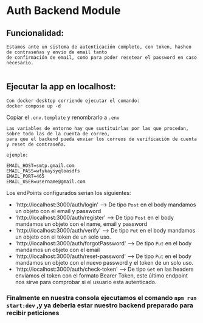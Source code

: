 # Auth Backend Module

## Funcionalidad:


```
Estamos ante un sistema de autenticación completo, con token, hasheo de contraseñas y envio de email tanto
de confirmación de email, como para poder resetear el password en caso necesario.


```
## Ejecutar la app en localhost:

```
Con docker desktop corriendo ejecutar el comando:
docker compose up -d

```
Copiar el ```.env.template``` y renombrarlo a ```.env```


```
Las variables de entorno hay que sustituirlas por las que procedan, sobre todo las de la cuenta de correo,
para que el backend pueda enviar los correos de verificación de cuenta y reset de contraseña.

ejemplo:

EMAIL_HOST=smtp.gmail.com
EMAIL_PASS=wfykaysyqloasdfs
EMAIL_PORT=465
EMAIL_USER=username@gmail.com

```

Los endPoints configurados serian los siguientes:

- 'http://localhost:3000/auth/login' --> De tipo ```Post``` en el body mandamos un objeto con el email y password
- 'http://localhost:3000/auth/register' --> De tipo ```Post``` en el body mandamos un objeto con el name, email y password
- 'http://localhost:3000/auth/verify' --> De tipo ```Put``` en el body mandamos un objeto con el token de un solo uso.
- 'http://localhost:3000/auth/forgotPassword' --> De tipo ```Put``` en el body mandamos un objeto con el email
- 'http://localhost:3000/auth/reset-password' --> De tipo ```Put``` en el body mandamos un objeto con el nuevo password y el token de un solo uso.
- 'http://localhost:3000/auth/check-token' --> De tipo ```Get``` en las headers enviamos el token con el formato Bearer Token, este último endpoint nos sirve
    para comprobar si el usuario esta autenticado.



### Finalmente en nuestra consola ejecutamos el comando ```npm run start:dev```  ,y ya deberia estar nuestro backend preparado para recibir peticiones





